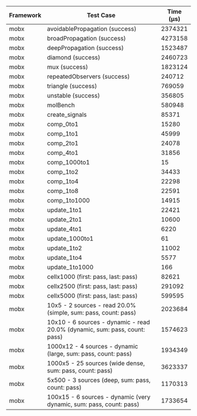 | Framework | Test Case | Time (μs) |
| --- | --- | --- |
| mobx | avoidablePropagation (success) | 2374321 |
| mobx | broadPropagation (success) | 4273158 |
| mobx | deepPropagation (success) | 1523487 |
| mobx | diamond (success) | 2460723 |
| mobx | mux (success) | 1823124 |
| mobx | repeatedObservers (success) | 240712 |
| mobx | triangle (success) | 769059 |
| mobx | unstable (success) | 356805 |
| mobx | molBench | 580948 |
| mobx | create_signals | 85371 |
| mobx | comp_0to1 | 15280 |
| mobx | comp_1to1 | 45999 |
| mobx | comp_2to1 | 24078 |
| mobx | comp_4to1 | 31856 |
| mobx | comp_1000to1 | 15 |
| mobx | comp_1to2 | 34433 |
| mobx | comp_1to4 | 22298 |
| mobx | comp_1to8 | 22591 |
| mobx | comp_1to1000 | 14915 |
| mobx | update_1to1 | 22421 |
| mobx | update_2to1 | 10600 |
| mobx | update_4to1 | 6220 |
| mobx | update_1000to1 | 61 |
| mobx | update_1to2 | 11002 |
| mobx | update_1to4 | 5577 |
| mobx | update_1to1000 | 166 |
| mobx | cellx1000 (first: pass, last: pass) | 82621 |
| mobx | cellx2500 (first: pass, last: pass) | 291092 |
| mobx | cellx5000 (first: pass, last: pass) | 599595 |
| mobx | 10x5 - 2 sources - read 20.0% (simple, sum: pass, count: pass) | 2023684 |
| mobx | 10x10 - 6 sources - dynamic - read 20.0% (dynamic, sum: pass, count: pass) | 1574623 |
| mobx | 1000x12 - 4 sources - dynamic (large, sum: pass, count: pass) | 1934349 |
| mobx | 1000x5 - 25 sources (wide dense, sum: pass, count: pass) | 3623337 |
| mobx | 5x500 - 3 sources (deep, sum: pass, count: pass) | 1170313 |
| mobx | 100x15 - 6 sources - dynamic (very dynamic, sum: pass, count: pass) | 1733654 |
